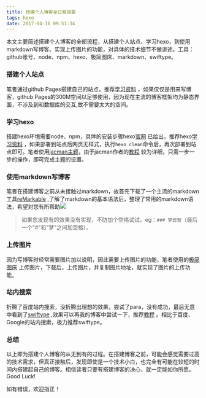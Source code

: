 ```yaml
---
title: 搭建个人博客全过程简要
tags: hexo
date: 2017-04-16 09:51:34
---
```



本文主要简述搭建个人博客的全部流程，从搭建个人站点、学习hexo，到使用markdown写博客、实现上传图片的功能，对具体的技术细节不做讲述。工具：github账号、node、npm、hexo、极简图床、markdown、swiftype。

<!--more-->


###   搭建个人站点

笔者通过github Pages搭建自己的站点，推荐[学习资料](https://pages.github.com/) ，如果仅仅是用来写博客，github Pages的300M空间以足够使用，因为现在主流的博客框架均为静态界面，不涉及到和数据库的交互,故不需要太大的空间。

###  学习hexo
搭建hexo环境需要node、npm，具体的安装步骤hexo[官网](https://hexo.io/zh-cn/docs/) 已给出，推荐hexo[学习资料](https://www.digitalocean.com/community/tutorials/how-to-create-a-blog-with-hexo-on-ubuntu-14-04) ，如果部署到站点后网页无样式，执行```hexo clean```命令后，再次部署到站点即可。笔者使用[jacman主题](https://github.com/wuchong/jacman)，由于jacman作者的[教程](http://jacman.wuchong.me/2014/11/20/how-to-use-jacman/) 较为详细，只需一步一步的操作，即可完成主题的设置。

### 使用markdown写博客
笔者在搭建博客之前从未接触过markdown，故首先下载了一个主流的markdown工具[reMarkable](https://getremarkable.com/) ,了解了markdown的基本语法后，整理了常用的markdown语法，希望对您有所帮助![ ](http://p1.bqimg.com/567571/10524bb9033523f6.png  "示例")   

>如果您发现有的效果没有实现，不防加个空格试试。eg：```### 梦云智```（最后一个"#"和"梦"之间加空格）。

### 上传图片
因为写博客时经常需要图片加以说明，因此需要上传图片的功能，笔者使用的[极简图床](https://chrome.google.com/webstore/detail/%E6%9E%81%E7%AE%80%E5%9B%BE%E5%BA%8A/heebflcbemenefckkgfnnklbhdbdkagg?hl=zh-CN) 上传图片，下载后，上传图片，并复制图片地址，就实现了图片的上传功能。

### 站内搜索
折腾了百度站内搜索，没折腾出理想的效果，尝试了para，没有成功，最后无意中看到了[swiftype](https://swiftype.com/) ,效果可以再我的博客中尝试一下，推荐[教程](http://www.jerryfu.net/post/search-engine-for-hexo-with-swiftype-v2.html) 。相比于百度、Google的站内搜索，极力推荐swiftype。

### 总结
以上即为搭建个人博客的从无到有的过程。在搭建博客之前，可能会感觉需要过高的技术需求，但真正接触后，发现即使是一个技术小白，也完全有可能在较短的时间内搭建起自己的博客。相信读者只要有搭建博客的决心，就一定能如你所愿。Good Luck!


如有错误，欢迎指正！

